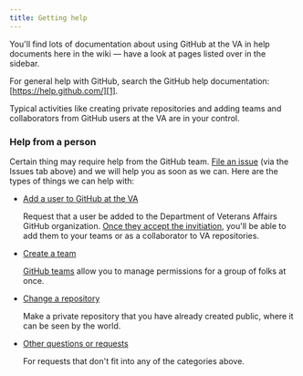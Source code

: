 ```yaml
---
title: Getting help
---
```


You'll find lots of documentation about using GitHub at the VA in help documents here in the wiki — have a look at pages listed over in the sidebar.

For general help with GitHub, search the GitHub help documentation: [https://help.github.com/][1].

Typical activities like creating private repositories and adding teams and collaborators from GitHub users at the VA are in your control.

### Help from a person

Certain thing may require help from the GitHub team. [File an issue][2] (via the Issues tab above) and we will help you as soon as we can. Here are the types of things we can help with: 

- [Add a user to GitHub at the VA][3]

    Request that a user be added to the Department of Veterans Affairs GitHub organization. [Once they accept the invitiation][7], you'll be able to add them to your teams or as a collaborator to VA repositories.

- [Create a team][4]

    [GitHub teams][8] allow you to manage permissions for a group of folks at once.

- [Change a repository][5]

    Make a private repository that you have already created public, where it can be seen by the world.
- [Other questions or requests][6]

    For requests that don't fit into any of the categories above.

[1]: https://help.github.com/
[2]: https://github.com/department-of-veterans-affairs/github-user-requests/issues/new/choose
[3]: https://github.com/department-of-veterans-affairs/github-user-requests/issues/new?assignees=&labels=add-user-to-org%2C+new-user%2C+user-created&template=add-user-to-the-va-organization.md&title=ADD+USER+TO+ORG+-+%5BUSERNAME%5D
[4]: https://github.com/department-of-veterans-affairs/github-user-requests/issues/new?assignees=&labels=new-team%2C+user-created&template=create-team.md&title=CREATE+TEAM+-+%5BTEAM-NAME%5D
[5]: https://github.com/department-of-veterans-affairs/github-user-requests/issues/new?assignees=&labels=modify-repo%2C+user-created&template=change-a-repository.md&title=CHANGE+REPO+-+%5BREPOSITORY-NAME%5D
[6]: https://github.com/department-of-veterans-affairs/github-user-requests/issues/new
[7]: join-va-org
[8]: https://help.github.com/en/articles/about-teams
